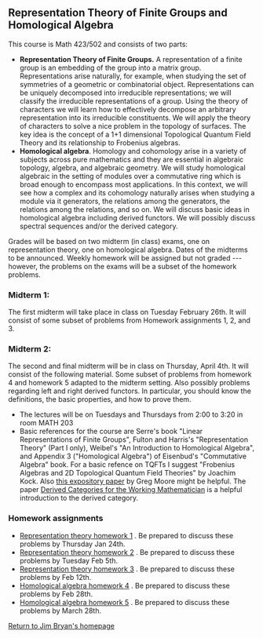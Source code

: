 ## Representation Theory of Finite Groups and Homological Algebra

This course is Math 423/502 and consists of two parts:

  * **Representation Theory of Finite Groups.** A representation of a finite group is an embedding of the group into a matrix group. Representations arise naturally, for example, when studying the set of symmetries of a geometric or combinatorial object. Representations can be uniquely decomposed into irreducible representations; we will classify the irreducible representations of a group. Using the theory of characters we will learn how to effectively decompose an arbitrary representation into its irreducible constituents. We will apply the theory of characters to solve a nice problem in the topology of surfaces. The key idea is the concept of a 1+1 dimensional Topological Quantum Field Theory and its relationship to Frobenius algebras.
  * **Homological algebra**. Homology and cohomology arise in a variety of subjects across pure mathematics and they are essential in  algebraic topology, algebra, and algebraic geometry. We will study homological algebraic in the setting of modules over a commutative ring which is broad enough to encompass most applications. In this context, we will see how a complex and its cohomology naturally arises when studying a module via it generators, the relations among the generators, the relations among the relations, and so on. We will discuss basic ideas in homological algebra including derived functors. We will possibly discuss spectral sequences and/or the derived category.

Grades will be based on two midterm (in class) exams, one on representation theory, one on homological algebra. Dates of the midterms to be announced. Weekly homework will be assigned but not graded --- however, the problems on the exams will be a subset of the homework problems. 

### Midterm 1:
The first midterm will take place in class on Tuesday February 26th. It will consist of some subset of problems from Homework assignments 1, 2, and 3. 
  
### Midterm 2:
The second and final midterm will be in class on Thursday, April 4th. It will consist of the following material. Some subset of problems from homework 4 and homework 5 adapted to the midterm setting. Also possibly problems regarding left and right derived functors. In particular, you should know the definitions, the basic properties, and how to prove them. 

  * The lectures will be on Tuesdays and Thursdays from 2:00 to 3:20 in room MATH 203
  * Basic references for the course are Serre's book "Linear Representations of Finite Groups", Fulton and Harris's "Representation Theory" (Part I only), Weibel's "An Introduction to Homological Algebra", and Appendix 3 ("Homological Algebra") of Eisenbud's "Commutative Algebra" book. For a basic refence on TQFTs I suggest "Frobenius Algebras and 2D Topological Quantum Field Theories" by Joachim Kock. Also [this expository paper](http://www.physics.rutgers.edu/~gmoore/695Fall2015/TopologicalFieldTheory.pdf) by Greg Moore might be helpful. The paper [Derived Categories for the Working Mathematician](https://arxiv.org/abs/math/0001045) is a helpful introduction to the derived category. 

  
### Homework assignments
  
  * [Representation theory homework 1](https://jbryanvancouver.github.io/math-423-502/homework.pdf) . Be prepared to discuss these problems by Thursday Jan 24th. 
  * [Representation theory homework 2](https://jbryanvancouver.github.io/math-423-502/homework2.pdf) . Be prepared to discuss these problems by Tuesday Feb 5th. 
  * [Representation theory homework 3](https://jbryanvancouver.github.io/math-423-502/homework3.pdf) . Be prepared to discuss these problems by Feb 12th. 
  * [Homological algebra homework 4](https://jbryanvancouver.github.io/math-423-502/HW4.pdf) . Be prepared to discuss these problems by Feb 28th. 
  * [Homological algebra homework 5](https://jbryanvancouver.github.io/math-423-502/HW5.pdf) . Be prepared to discuss these problems by March 28th.
 
  [Return to Jim Bryan's homepage](https://www.math.ubc.ca/~jbryan)
